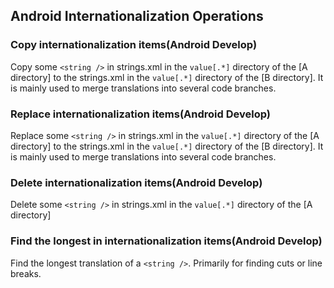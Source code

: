## Android Internationalization Operations

### Copy internationalization items(Android Develop)

Copy some `<string />` in strings.xml in the `value[.*]` directory of the [A directory] to the strings.xml in the `value[.*]` directory of the [B directory]. It is mainly used to merge translations into several code branches.

### Replace internationalization items(Android Develop)

Replace some `<string />` in strings.xml in the `value[.*]` directory of the [A directory] to the strings.xml in the `value[.*]` directory of the [B directory]. It is mainly used to merge translations into several code branches.

### Delete internationalization items(Android Develop)

Delete some `<string />` in strings.xml in the `value[.*]` directory of the [A directory]

### Find the longest in internationalization items(Android Develop)

Find the longest translation of a `<string />`. Primarily for finding cuts or line breaks.
